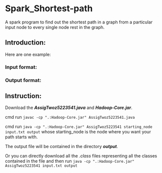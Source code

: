 # Spark_Shortest-path
A spark program to find out the shortest path in a graph from a particular input node to every single node rest in the graph.
## Introduction:


Here are one example:

### Input format:


### Output format:


## Instruction:
Download the ***AssigTwoz5223541.java*** and ***Hadoop-Core.jar***.

cmd run `javac -cp ".:Hadoop-Core.jar" AssigTwoz5223541.java`

cmd run `java -cp ".:Hadoop-Core.jar" AssigTwoz5223541 starting_node input.txt output` whose starting_node is the node where you want your path starts with.

The output file will be contained in the directory ***output***.

Or you can directly download all the *.class* files representing all the classes contained in the file and then run `java -cp ".:Hadoop-Core.jar" AssigTwoz5223541 input.txt output`
